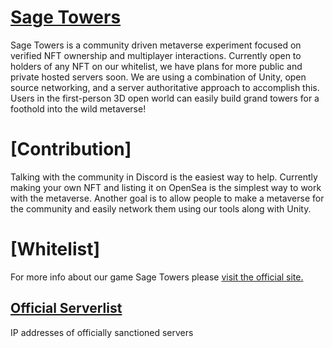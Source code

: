# [Sage Towers](https://sagetowers.com)
Sage Towers is a community driven metaverse experiment focused on verified NFT ownership and multiplayer interactions.
Currently open to holders of any NFT on our whitelist, we have plans for more public and private hosted servers soon.
We are using a combination of Unity, open source networking, and a server authoritative approach to accomplish this.
Users in the first-person 3D open world can easily build grand towers for a foothold into the wild metaverse!

# [Contribution]
Talking with the community in Discord is the easiest way to help.
Currently making your own NFT and listing it on OpenSea is the simplest way to work with the metaverse.
Another goal is to allow people to make a metaverse for the community and easily network them using our tools along with Unity.

# [Whitelist]

For more info about our game Sage Towers please [visit the official site.](https://sagetowers.com)
## [Official Serverlist](https://github.com/Amazastrophic/Sage-Towers/blob/main/OfficalServerList.txt)
IP addresses of officially sanctioned servers
